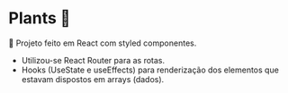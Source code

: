 # Plants 🥀

🥇 Projeto feito em React com styled componentes.

- Utilizou-se React Router para as rotas.
- Hooks (UseState e useEffects) para renderização dos elementos que estavam dispostos em arrays (dados).

